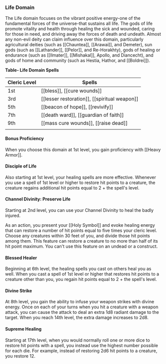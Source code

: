 ### Life Domain

The Life domain focuses on the vibrant positive energy-one of the fundamental forces of the universe-that sustains all life. The gods of life promote vitality and health through healing the sick and wounded, caring for those in need, and driving away the forces of death and undeath. Almost any non-evil deity can claim influence over this domain, particularly agricultural deities (such as [[Chauntea]], [[Arawai]], and Demeter), sun gods (such as [[Lathander]], [[Pelor]], and Re-Horakhty), gods of healing or endurance (such as [[Ilmater]], [[Mishakal]], Apollo, and Diancecht), and gods of home and community (such as Hestia, Hathor, and [[Boldrei]]).

**Table- Life Domain Spells**

| Cleric Level | Spells                               |
|--------------|--------------------------------------|
| 1st          | [[bless]], [[cure wounds]]                   |
| 3rd          | [[lesser restoration]], [[spiritual weapon]] |
| 5th          | [[beacon of hope]], [[revivify]]             |
| 7th          | [[death ward]], [[guardian of faith]]        |
| 9th          | [[mass cure wounds]], [[raise dead]]         |
|              |                                      |

#### Bonus Proficiency

When you choose this domain at 1st level, you gain proficiency with [[Heavy Armor]].

#### Disciple of Life

Also starting at 1st level, your healing spells are more effective. Whenever you use a spell of 1st level or higher to restore hit points to a creature, the creature regains additional hit points equal to 2 + the spell's level.

#### Channel Divinity: Preserve Life

Starting at 2nd level, you can use your Channel Divinity to heal the badly injured.

As an action, you present your [[Holy Symbol]] and evoke healing energy that can restore a number of hit points equal to five times your cleric level. Choose any creatures within 30 feet of you, and divide those hit points among them. This feature can restore a creature to no more than half of its hit point maximum. You can't use this feature on an undead or a construct.

#### Blessed Healer

Beginning at 6th level, the healing spells you cast on others heal you as well. When you cast a spell of 1st level or higher that restores hit points to a creature other than you, you regain hit points equal to 2 + the spell's level.

#### Divine Strike

At 8th level, you gain the ability to infuse your weapon strikes with divine energy. Once on each of your turns when you hit a creature with a weapon attack, you can cause the attack to deal an extra 1d8 radiant damage to the target. When you reach 14th level, the extra damage increases to 2d8.

#### Supreme Healing

Starting at 17th level, when you would normally roll one or more dice to restore hit points with a spell, you instead use the highest number possible for each die. For example, instead of restoring 2d6 hit points to a creature, you restore 12.